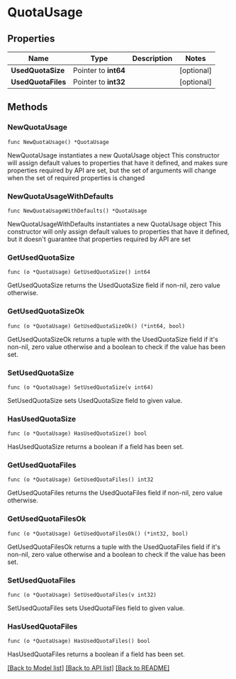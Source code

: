 # QuotaUsage

## Properties

Name | Type | Description | Notes
------------ | ------------- | ------------- | -------------
**UsedQuotaSize** | Pointer to **int64** |  | [optional] 
**UsedQuotaFiles** | Pointer to **int32** |  | [optional] 

## Methods

### NewQuotaUsage

`func NewQuotaUsage() *QuotaUsage`

NewQuotaUsage instantiates a new QuotaUsage object
This constructor will assign default values to properties that have it defined,
and makes sure properties required by API are set, but the set of arguments
will change when the set of required properties is changed

### NewQuotaUsageWithDefaults

`func NewQuotaUsageWithDefaults() *QuotaUsage`

NewQuotaUsageWithDefaults instantiates a new QuotaUsage object
This constructor will only assign default values to properties that have it defined,
but it doesn't guarantee that properties required by API are set

### GetUsedQuotaSize

`func (o *QuotaUsage) GetUsedQuotaSize() int64`

GetUsedQuotaSize returns the UsedQuotaSize field if non-nil, zero value otherwise.

### GetUsedQuotaSizeOk

`func (o *QuotaUsage) GetUsedQuotaSizeOk() (*int64, bool)`

GetUsedQuotaSizeOk returns a tuple with the UsedQuotaSize field if it's non-nil, zero value otherwise
and a boolean to check if the value has been set.

### SetUsedQuotaSize

`func (o *QuotaUsage) SetUsedQuotaSize(v int64)`

SetUsedQuotaSize sets UsedQuotaSize field to given value.

### HasUsedQuotaSize

`func (o *QuotaUsage) HasUsedQuotaSize() bool`

HasUsedQuotaSize returns a boolean if a field has been set.

### GetUsedQuotaFiles

`func (o *QuotaUsage) GetUsedQuotaFiles() int32`

GetUsedQuotaFiles returns the UsedQuotaFiles field if non-nil, zero value otherwise.

### GetUsedQuotaFilesOk

`func (o *QuotaUsage) GetUsedQuotaFilesOk() (*int32, bool)`

GetUsedQuotaFilesOk returns a tuple with the UsedQuotaFiles field if it's non-nil, zero value otherwise
and a boolean to check if the value has been set.

### SetUsedQuotaFiles

`func (o *QuotaUsage) SetUsedQuotaFiles(v int32)`

SetUsedQuotaFiles sets UsedQuotaFiles field to given value.

### HasUsedQuotaFiles

`func (o *QuotaUsage) HasUsedQuotaFiles() bool`

HasUsedQuotaFiles returns a boolean if a field has been set.


[[Back to Model list]](../README.md#documentation-for-models) [[Back to API list]](../README.md#documentation-for-api-endpoints) [[Back to README]](../README.md)


